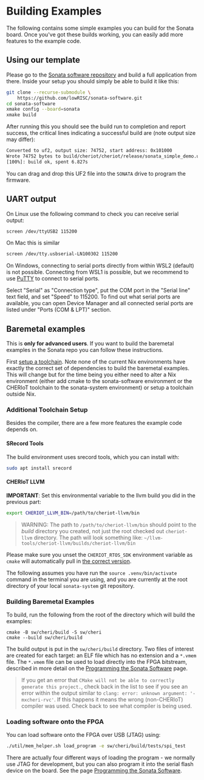 # Building Examples

The following contains some simple examples you can build for the Sonata board. Once you've got these builds working, you can easily add more features to the example code.

## Using our template

Please go to the [Sonata software repository](https://github.com/lowRISC/sonata-software) and build a full application from there.
Inside your setup you should simply be able to build it like this:

```sh
git clone --recurse-submodule \
    https://github.com/lowRISC/sonata-software.git
cd sonata-software
xmake config --board=sonata
xmake build
```

After running this you should see the build run to completion and report success, the critical lines indicating a successful build are (note output size may differ):

```sh
Converted to uf2, output size: 74752, start address: 0x101000
Wrote 74752 bytes to build/cheriot/cheriot/release/sonata_simple_demo.uf2
[100%]: build ok, spent 6.827s
```

You can drag and drop this UF2 file into the `SONATA` drive to program the firmware.

## UART output

On Linux use the following command to check you can receive serial output:
```sh
screen /dev/ttyUSB2 115200
```

On Mac this is similar
```sh
screen /dev/tty.usbserial-LN100302 115200
```

On Windows, connecting to serial ports directly from within WSL2 (default) is not possible. Connecting from WSL1 is possible, but we recommend to use [PuTTY](https://www.putty.org/) to connect to serial ports.

Select "Serial" as "Connection type", put the COM port in the "Serial line" text field, and set "Speed" to 115200. To find out what serial ports are available, you can open Device Manager and all connected serial ports are listed under "Ports (COM & LPT)" section.

## Baremetal examples

This is **only for advanced users**.
If you want to build the baremetal examples in the Sonata repo you can follow these instructions.

First [setup a toolchain](../dev/toolchain-setup.md).
Note none of the current Nix environments have exactly the correct set of dependencies to build the baremetal examples.
This will change but for the time being you either need to alter a Nix environment (either add cmake to the sonata-software environment or the CHERIoT toolchain to the sonata-system environment) or setup a toolchain outside Nix.


### Additional Toolchain Setup

Besides the compiler, there are a few more features the example code depends on.

#### SRecord Tools

The build environment uses srecord tools, which you can install with:

```bash
sudo apt install srecord
```

#### CHERIoT LLVM

**IMPORTANT**: Set this environmental variable to the llvm build you did in the previous part:

```sh
export CHERIOT_LLVM_BIN=/path/to/cheriot-llvm/bin
```

> WARNING: The path to `/path/to/cheriot-llvm/bin` should point to the *build* directory you created, not just the root checked out `cheriot-llvm` directory.
> The path will look something like: `~/llvm-tools/cheriot-llvm/builds/cheriot-llvm/bin`

Please make sure you unset the `CHERIOT_RTOS_SDK` environment variable as `cmake` will automatically pull in [the correct version](https://github.com/lowRISC/cheriot-rtos/tree/sonata).

The following assumes you have run the `source .venv/bin/activate` command in the terminal you are using, and you are currently at the root directory of your local `sonata-system` git repository.

### Building Baremetal Examples

To build, run the following from the root of the directory which will build the examples:

```
cmake -B sw/cheri/build -S sw/cheri 
cmake --build sw/cheri/build
```
The build output is put in the `sw/cheri/build` directory.
Two files of interest are created for each target: an ELF file which has no extension and a `*.vmem` file.
The `*.vmem` file can be used to load directly into the FPGA bitstream, described in more detail on the [Programming the Sonata Software](../dev/sw-programming.md) page.

> If you get an error that `CMake will not be able to correctly generate this project.`, check back in the list to see if you see an error within the output similar to `clang: error: unknown argument: '-mxcheri-rvc'`.
> If this happens it means the wrong (non-CHERIoT) compiler was used.
> Check back to see what compiler is being used.

### Loading software onto the FPGA

You can load software onto the FPGA over USB (JTAG) using:

```sh
./util/mem_helper.sh load_program -e sw/cheri/build/tests/spi_test
```
There are actually four different ways of loading the program - we normally use JTAG for development, but you can also program it into the serial flash device on the board. See the page [Programming the Sonata Software](../dev/sw-programming.md).
